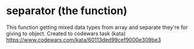 # separator (the function)

This function getting mixed data types from array and separate they're for giving to object. 
Created to codewars task (kata) https://www.codewars.com/kata/60113ded99cef9000e309be3
